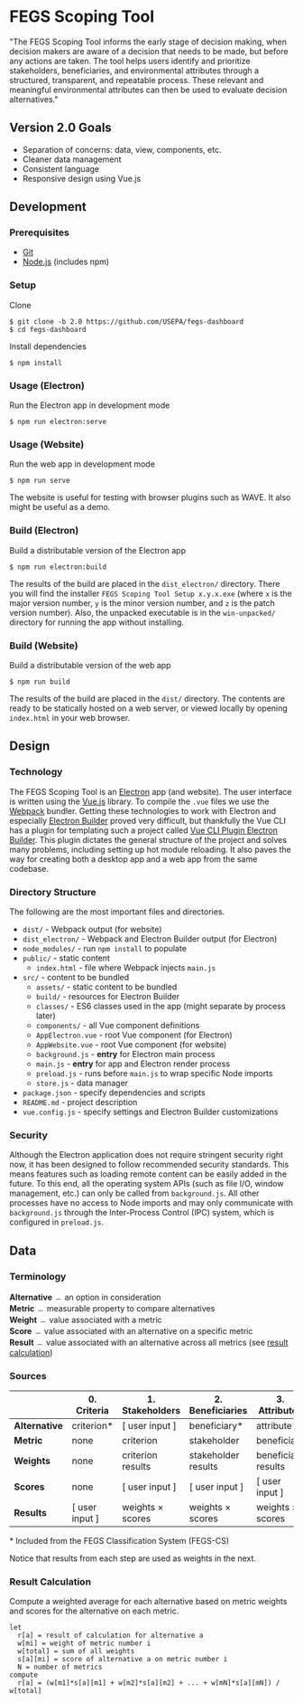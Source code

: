# FEGS Scoping Tool
"The FEGS Scoping Tool informs the early stage of decision making, when decision makers are aware of a decision that needs to be made, but before any actions are taken. The tool helps users identify and prioritize stakeholders, beneficiaries, and environmental attributes through a structured, transparent, and repeatable process. These relevant and meaningful environmental attributes can then be used to evaluate decision alternatives."

## Version 2.0 Goals
* Separation of concerns: data, view, components, etc.
* Cleaner data management
* Consistent language
* Responsive design using Vue.js

## Development
### Prerequisites
* [Git](https://git-scm.com/)
* [Node.js](https://nodejs.org/en/) (includes npm)

### Setup
Clone

```
$ git clone -b 2.0 https://github.com/USEPA/fegs-dashboard
$ cd fegs-dashboard
```

Install dependencies

```
$ npm install
```

### Usage (Electron)
Run the Electron app in development mode

```
$ npm run electron:serve
```

### Usage (Website)
Run the web app in development mode

```
$ npm run serve
```

The website is useful for testing with browser plugins such as WAVE. It also might be useful as a demo.

### Build (Electron)
Build a distributable version of the Electron app

```
$ npm run electron:build
```

The results of the build are placed in the `dist_electron/` directory. There you will find the installer `FEGS Scoping Tool Setup x.y.x.exe` (where `x` is the major version number, `y` is the minor version number, and `z` is the patch version number). Also, the unpacked executable is in the `win-unpacked/` directory for running the app without installing.

### Build (Website)
Build a distributable version of the web app

```
$ npm run build
```

The results of the build are placed in the `dist/` directory. The contents are ready to be statically hosted on a web server, or viewed locally by opening `index.html` in your web browser.

## Design
### Technology
The FEGS Scoping Tool is an [Electron](https://www.electronjs.org/) app (and website). The user interface is written using the [Vue.js](https://vuejs.org/) library. To compile the `.vue` files we use the [Webpack](https://webpack.js.org/) bundler. Getting these technologies to work with Electron and especially [Electron Builder](https://www.electron.build/) proved very difficult, but thankfully the Vue CLI has a plugin for templating such a project called [Vue CLI Plugin Electron Builder](https://nklayman.github.io/vue-cli-plugin-electron-builder/). This plugin dictates the general structure of the project and solves many problems, including setting up hot module reloading. It also paves the way for creating both a desktop app and a web app from the same codebase.

### Directory Structure
The following are the most important files and directories.
* `dist/` - Webpack output (for website)
* `dist_electron/` - Webpack and Electron Builder output (for Electron)
* `node_modules/` - run `npm install` to populate
* `public/` - static content
  * `index.html` - file where Webpack injects `main.js`
* `src/` - content to be bundled
  * `assets/` - static content to be bundled
  * `build/` - resources for Electron Builder
  * `classes/` - ES6 classes used in the app (might separate by process later)
  * `components/` - all Vue component definitions
  * `AppElectron.vue` - root Vue component (for Electron)
  * `AppWebsite.vue` - root Vue component (for website)
  * `background.js` - **entry** for Electron main process
  * `main.js` - **entry** for app and Electron render process
  * `preload.js` - runs before `main.js` to wrap specific Node imports
  * `store.js` - data manager
* `package.json` - specify dependencies and scripts
* `README.md` - project description
* `vue.config.js` - specify settings and Electron Builder customizations

### Security
Although the Electron application does not require stringent security right now, it has been designed to follow recommended security standards. This means features such as loading remote content can be easily added in the future. To this end, all the operating system APIs (such as file I/O, window management, etc.) can only be called from `background.js`. All other processes have no access to Node imports and may only communicate with `background.js` through the Inter-Process Control (IPC) system, which is configured in `preload.js`.

## Data
### Terminology
**Alternative** ﹘ an option in consideration<br>
**Metric** ﹘ measurable property to compare alternatives<br>
**Weight** ﹘ value associated with a metric<br>
**Score** ﹘ value associated with an alternative on a specific metric<br>
**Result** ﹘ value associated with an alternative across all metrics (see [result calculation](#result-calculation))<br>

### Sources
|                 | **0. Criteria** | **1. Stakeholders** | **2. Beneficiaries** | **3. Attributes**   |
|-----------------|-----------------|---------------------|----------------------|---------------------|
| **Alternative** | criterion*      | [ user input ]      | beneficiary*         | attribute*          |
| **Metric**      | none            | criterion           | stakeholder          | beneficiary         |
| **Weights**     | none            | criterion results   | stakeholder results  | beneficiary results |
| **Scores**      | none            | [ user input ]      | [ user input ]       | [ user input ]      |
| **Results**     | [ user input ]  | weights × scores    | weights × scores     | weights × scores    |

\* Included from the FEGS Classification System (FEGS-CS)

Notice that results from each step are used as weights in the next.

### Result Calculation
Compute a weighted average for each alternative based on metric weights and scores for the alternative on each metric.
```
let
  r[a] = result of calculation for alternative a
  w[mi] = weight of metric number i
  w[total] = sum of all weights
  s[a][mi] = score of alternative a on metric number i
  N = number of metrics
compute
  r[a] = (w[m1]*s[a][m1] + w[m2]*s[a][m2] + ... + w[mN]*s[a][mN]) / w[total]
```
